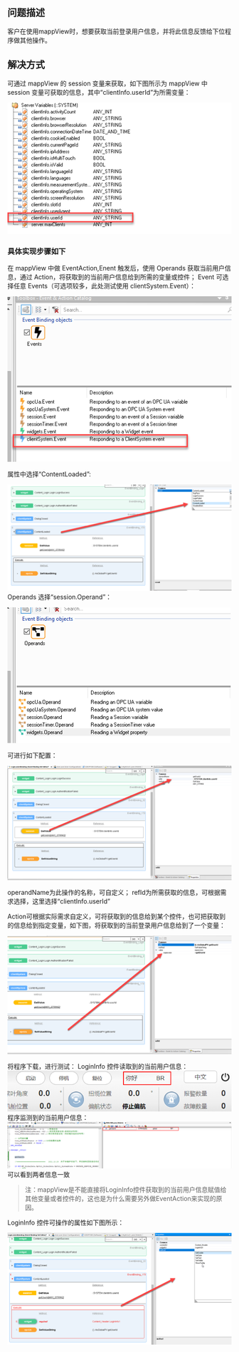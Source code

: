 ## 问题描述
客户在使用mappView时，想要获取当前登录用户信息，并将此信息反馈给下位程序做其他操作。

## 解决方式
可通过 mappView 的 session 变量来获取，如下图所示为 mappView 中 session 变量可获取的信息，其中“clientInfo.userId”为所需变量：

![](FILES/038mappView中获取当前用户信息/image-20230711150644679.png)

### 具体实现步骤如下
在 mappView 中做 EventAction,Enent 触发后，使用 Operands 获取当前用户信息，通过 Action，将获取到的当前用户信息给到所需的变量或控件；
Event 可选择任意 Events（可选项较多，此处测试使用 clientSystem.Event）：

![](FILES/038mappView中获取当前用户信息/image-20230711150710019.png)

属性中选择“ContentLoaded”:

![](FILES/038mappView中获取当前用户信息/image-20230711150811309.png)
Operands 选择“session.Operand”：

 ![](FILES/038mappView中获取当前用户信息/image-20230711150844015.png)

可进行如下配置：

![](FILES/038mappView中获取当前用户信息/image-20230711150907011.png)

operandName为此操作的名称，可自定义；
refId为所需获取的信息，可根据需求选择，这里选择“clientInfo.userId”

Action可根据实际需求自定义，可将获取到的信息给到某个控件，也可把获取到的信息给到指定变量，如下图，将获取到的当前登录用户信息给到了一个变量：

![](FILES/038mappView中获取当前用户信息/image-20230711150930500.png)

将程序下载，进行测试：
LoginInfo 控件读取到的当前用户信息：
![](FILES/038mappView中获取当前用户信息/image-20230711150954568.png)
程序监测到的当前用户信息：
![](FILES/038mappView中获取当前用户信息/image-20230711151031634.png)
可以看到两者信息一致


> 注：mappView是不能直接将LoginInfo控件获取到的当前用户信息赋值给其他变量或者控件的，这也是为什么需要另外做EventAction来实现的原因。

LoginInfo 控件可操作的属性如下图所示：

![](FILES/038mappView中获取当前用户信息/image-20230711151205572.png)